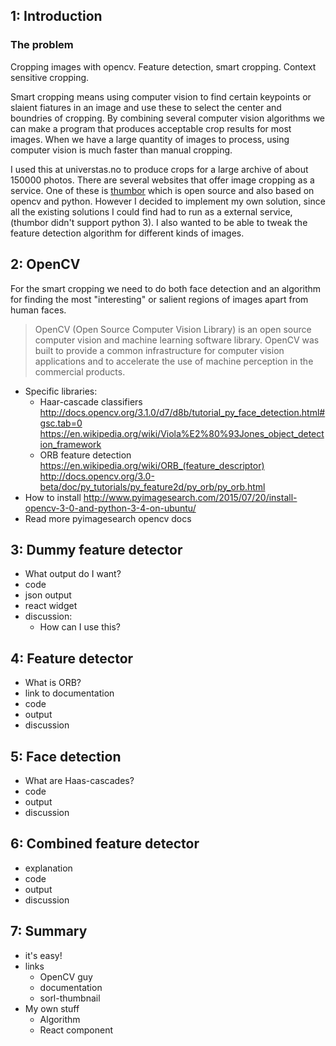## 1: Introduction
### The problem
Cropping images with opencv.
Feature detection, smart cropping. Context sensitive cropping.

Smart cropping means using computer vision to find certain keypoints or slaient
fiatures in an image and use these to select the center and boundries of
cropping. By combining several computer vision algorithms we can make a program
that produces acceptable crop results for most images. When we have a large
quantity of images to process, using computer vision is much faster than
manual cropping.

I used this at universtas.no to produce crops for a large archive of about
150000 photos. There are several websites that offer image cropping as a
service. One of these is [thumbor](thumbor.org) which is open source and also
based on opencv and python. However I decided to implement my own solution,
since all the existing solutions I could find had to run as a external service,
(thumbor didn't support python 3). I also wanted to be able to tweak the
feature detection algorithm for different kinds of images.

## 2: OpenCV

For the smart cropping we need to do both face detection and an algorithm for
finding the most "interesting" or salient regions of images apart from human
faces.

> OpenCV (Open Source Computer Vision Library) is an open source computer vision
and machine learning software library. OpenCV was built to provide a common
infrastructure for computer vision applications and to accelerate the use of
machine perception in the commercial products.

* Specific libraries:
    * Haar-cascade classifiers
    http://docs.opencv.org/3.1.0/d7/d8b/tutorial_py_face_detection.html#gsc.tab=0
    https://en.wikipedia.org/wiki/Viola%E2%80%93Jones_object_detection_framework
    * ORB feature detection
    https://en.wikipedia.org/wiki/ORB_(feature_descriptor)
    http://docs.opencv.org/3.0-beta/doc/py_tutorials/py_feature2d/py_orb/py_orb.html
* How to install
    http://www.pyimagesearch.com/2015/07/20/install-opencv-3-0-and-python-3-4-on-ubuntu/
* Read more
    pyimagesearch
    opencv docs


## 3: Dummy feature detector
* What output do I want?
* code 
* json output
* react widget
* discussion:
    * How can I use this?

## 4: Feature detector
* What is ORB?
* link to documentation
* code
* output
* discussion

## 5: Face detection
* What are Haas-cascades?
* code
* output
* discussion

## 6: Combined feature detector
* explanation
* code 
* output
* discussion

## 7: Summary
* it's easy!
* links
    * OpenCV guy
    * documentation
    * sorl-thumbnail
* My own stuff
    * Algorithm
    * React component
